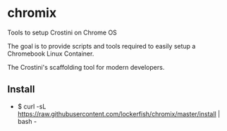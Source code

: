 # chromix

Tools to setup Crostini on Chrome OS

The goal is to provide scripts and tools required to easily setup a Chromebook Linux Container.

The Crostini's scaffolding tool for modern developers.

## Install
- $ curl -sL https://raw.githubusercontent.com/lockerfish/chromix/master/install | bash -

